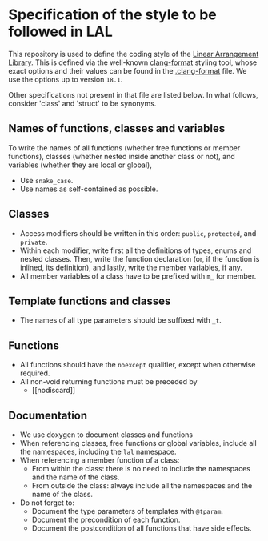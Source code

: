 # Specification of the style to be followed in LAL

This repository is used to define the coding style of the [Linear Arrangement Library](https://github.com/LAL-project/linear-arrangement-library). This is defined via the well-known [clang-format](https://releases.llvm.org/18.1.0/tools/clang/docs/ClangFormatStyleOptions.html) styling tool, whose exact options and their values can be found in the [.clang-format](https://github.com/LAL-project/coding-style/blob/main/.clang-format) file. We use the options up to version `18.1`.

Other specifications not present in that file are listed below. In what follows, consider 'class' and 'struct' to be synonyms.

## Names of functions, classes and variables

To write the names of all functions (whether free functions or member functions), classes (whether nested inside another class or not), and variables (whether they are local or global),

- Use `snake_case`.
- Use names as self-contained as possible.

## Classes

- Access modifiers should be written in this order: `public`, `protected`, and `private`.
- Within each modifier, write first all the definitions of types, enums and nested classes. Then, write the function declaration (or, if the function is inlined, its definition), and lastly, write the member variables, if any.
- All member variables of a class have to be prefixed with `m_` for member.

## Template functions and classes

- The names of all type parameters should be suffixed with `_t`.

## Functions

- All functions should have the `noexcept` qualifier, except when otherwise required.
- All non-void returning functions must be preceded by
	- [[nodiscard]]

## Documentation

- We use doxygen to document classes and functions
- When referencing classes, free functions or global variables, include all the namespaces, including the `lal` namespace.
- When referencing a member function of a class:
	- From within the class: there is no need to include the namespaces and the name of the class.
	- From outside the class: always include all the namespaces and the name of the class.
- Do not forget to:
	- Document the type parameters of templates with `@tparam`.
	- Document the precondition of each function.
	- Document the postcondition of all functions that have side effects.
